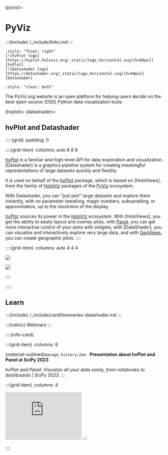 (pyviz)=
# PyViz

:::{include} /_include/links.md
:::

```{div}
:style: "float: right"
[![hvPlot logo](https://hvplot.holoviz.org/_static/logo_horizontal.svg){h=60px}][hvPlot]
[![Datashader logo](https://datashader.org/_static/logo_horizontal.svg){h=60px}][Datashader]
```
```{div}
:style: "clear: both"
```

The PyViz.org website is an open platform for helping users decide on the best
open-source (OSS) Python data visualization tools.

(hvplot)=
(datashader)=
## hvPlot and Datashader

:::::{grid}
:padding: 0

::::{grid-item}
:columns: auto 8 8 8

[hvPlot] is a familiar and high-level API for data exploration and visualization.
[Datashader] is a graphics pipeline system for creating
meaningful representations of large datasets quickly and flexibly.

It is used on behalf of the [hvPlot] package, which is based on [HoloViews], from the
family of [HoloViz] packages of the [PyViz] ecosystem.

With Datashader, you can "just plot" large datasets and explore them instantly, with no
parameter tweaking, magic numbers, subsampling, or approximation, up to the resolution
of the display.

[hvPlot] sources its power in the [HoloViz] ecosystem. With [HoloViews], you get the
ability to easily layout and overlay plots, with [Panel], you can get more interactive
control of your plots with widgets, with [DataShader], you can
visualize and interactively explore very large data, and with [GeoViews], you can
create geographic plots.
::::

::::{grid-item}
:columns: auto 4 4 4

[![][ds1]][ds1]

[![][ds2]][ds2]

[ds1]: https://github.com/crate/crate-clients-tools/assets/453543/7f38dff6-04bc-429e-9d31-6beeb9289c4b
[ds2]: https://github.com/crate/crate-clients-tools/assets/453543/23561a87-fb4f-4154-9891-1b3068e40579

::::

:::::


## Learn

:::{include} /_include/card/timeseries-datashader.md
:::


:::{rubric} Webinars
:::

::::{info-card}

:::{grid-item}
:columns: 8

{material-outlined}`manage_history;2em` &nbsp; **Presentation about hvPlot and Panel at SciPy 2023**

_hvPlot and Panel: Visualize all your data easily, from notebooks to dashboards | SciPy 2023._
:::

:::{grid-item}
:columns: 4

<iframe width="240" src="https://www.youtube-nocookie.com/embed/eWpVUPHrCIA?si=J0w5yG56Ld4fIXfm" title="YouTube video player" frameborder="0" allow="accelerometer; autoplay; clipboard-write; encrypted-media; gyroscope; picture-in-picture; web-share" allowfullscreen></iframe>
:::

::::



[GeoViews]: https://geoviews.org/
[HoloViz]: https://holoviz.org/
[hvPlot]: https://hvplot.holoviz.org/
[Panel]: https://panel.holoviz.org/
[PyViz]: https://pyviz.org/
